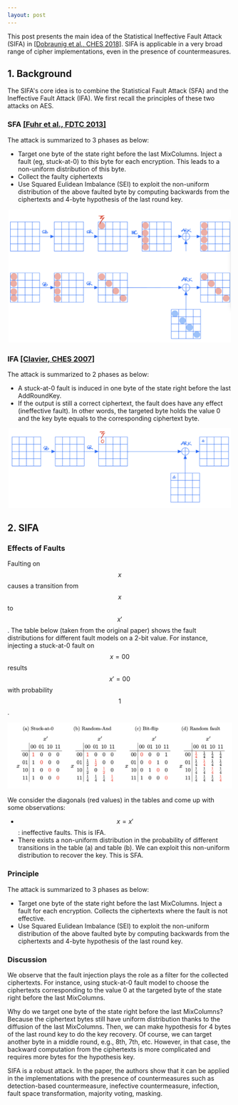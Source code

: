 ```yaml
---
layout: post
---
```


This post presents the main idea of the Statistical Ineffective Fault Attack (SIFA) in [[Dobraunig et al., CHES 2018]](https://tches.iacr.org/index.php/TCHES/article/view/7286). SIFA is applicable in a very broad range of cipher implementations, even in the presence of countermeasures.

## 1. Background

The SIFA's core idea is to combine the Statistical Fault Attack (SFA) and the Ineffective Fault Attack (IFA). We first recall the principles of these two attacks on AES.

### SFA [[Fuhr et al., FDTC 2013]](https://www.ssi.gouv.fr/uploads/IMG/pdf/Fault_Attacks_on_AES_with_Faulty_Ciphertexts_Only.pdf)

The attack is summarized to 3 phases as below:

- Target one byte of the state right before the last MixColumns. Inject a fault (eg, stuck-at-0) to this byte for each encryption. This leads to a non-uniform distribution of this byte.
- Collect the faulty ciphertexts
- Use Squared Eulidean Imbalance (SEI) to exploit the non-uniform distribution of the above faulted byte by computing backwards from the ciphertexts and 4-byte hypothesis of the last round key.

<div style="text-align: center">
    <img src="/assets/figures/2023-07-31-SIFA-sfa.jpeg" width="500" alt="drawing"/>
</div>

### IFA [[Clavier, CHES 2007]](https://iacr.org/archive/ches2007/47270181/47270181.pdf)

The attack is summarized to 2 phases as below:

- A stuck-at-0 fault is induced in one byte of the state right before the last AddRoundKey.
- If the output is still a correct ciphertext, the fault does have any effect (ineffective fault). In other words, the targeted byte holds the value 0 and the key byte equals to the corresponding ciphertext byte.

<div style="text-align: center">
    <img src="/assets/figures/2023-07-31-SIFA-ifa.jpeg" width="500" alt="drawing"/>
</div>

## 2. SIFA

### Effects of Faults
Faulting on $$x$$ causes a transition from $$x$$ to $$x'$$. The table below (taken from the original paper) shows the fault distributions for different fault models on a 2-bit value. For instance, injecting a stuck-at-0 fault on $$x=00$$ results $$x'=00$$ with probability $$1$$.

<div style="text-align: center">
    <img src="/assets/figures/2023-07-31-SIFA-distribution.png" width="650" alt="drawing"/>
</div>

We consider the diagonals (red values) in the tables and come up with some observations:
- $$x = x'$$: ineffective faults. This is IFA.
- There exists a non-uniform distribution in the probability of different transitions in the table (a) and table (b). We can exploit this non-uniform distribution to recover the key. This is SFA.

### Principle

The attack is summarized to 3 phases as below:

- Target one byte of the state right before the last MixColumns. Inject a fault for each encryption. Collects the ciphertexts where the fault is not effective.
- Use Squared Eulidean Imbalance (SEI) to exploit the non-uniform distribution of the above faulted byte by computing backwards from the ciphertexts and 4-byte hypothesis of the last round key.

### Discussion

We observe that the fault injection plays the role as a filter for the collected ciphertexts. For instance, using stuck-at-0 fault model to choose the ciphertexts corresponding to the value 0 at the targeted byte of the state right before the last MixColumns.

Why do we target one byte of the state right before the last MixColumns? Because the ciphertext bytes still have uniform distribution thanks to the diffusion of the last MixColumns. Then, we can make hypothesis for 4 bytes of the last round key to do the key recovery. Of course, we can target another byte in a middle round, e.g., 8th, 7th, etc. However, in that case, the backward computation from the ciphertexts is more complicated and requires more bytes for the hypothesis key.

SIFA is a robust attack. In the paper, the authors show that it can be applied in the implementations with the presence of countermeasures such as detection-based countermeasure, inefective countermeasure, infection, fault space transformation, majority voting, masking.